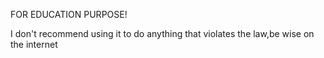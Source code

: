 FOR EDUCATION PURPOSE!

I don't recommend using it to do anything that violates the law,be wise on the internet
